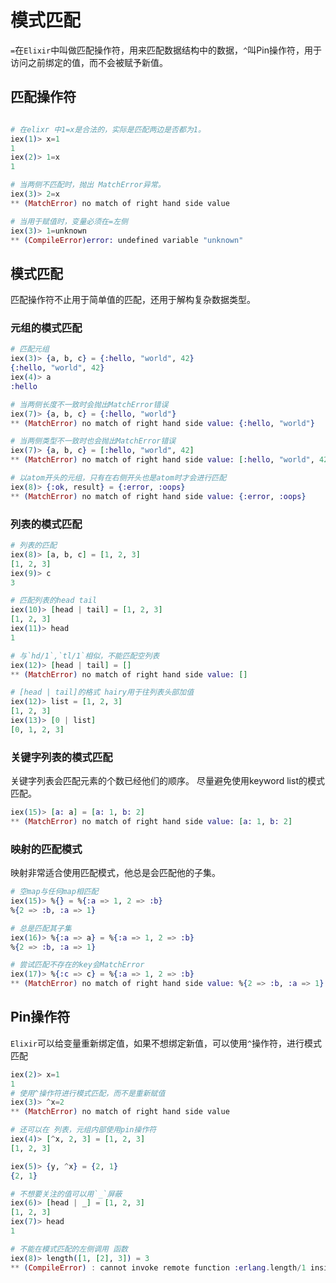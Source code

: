 # 模式匹配

`=`在`Elixir`中叫做匹配操作符，用来匹配数据结构中的数据，`^`叫Pin操作符，用于访问之前绑定的值，而不会被赋予新值。

## 匹配操作符

```elixir

# 在elixr 中1=x是合法的，实际是匹配两边是否都为1。
iex(1)> x=1
1
iex(2)> 1=x
1

# 当两侧不匹配时，抛出 MatchError异常。
iex(3)> 2=x
** (MatchError) no match of right hand side value

# 当用于赋值时，变量必须在=左侧
iex(3)> 1=unknown
** (CompileError)error: undefined variable "unknown"
```
## 模式匹配

匹配操作符不止用于简单值的匹配，还用于解构复杂数据类型。

###  元组的模式匹配
```elixir
# 匹配元组
iex(3)> {a, b, c} = {:hello, "world", 42}
{:hello, "world", 42}
iex(4)> a
:hello

# 当两侧长度不一致时会抛出MatchError错误
iex(7)> {a, b, c} = {:hello, "world"}
** (MatchError) no match of right hand side value: {:hello, "world"}

# 当两侧类型不一致时也会抛出MatchError错误
iex(7)> {a, b, c} = [:hello, "world", 42]
** (MatchError) no match of right hand side value: [:hello, "world", 42]

# 以atom开头的元组，只有在右侧开头也是atom时才会进行匹配 
iex(8)> {:ok, result} = {:error, :oops}
** (MatchError) no match of right hand side value: {:error, :oops}
```

### 列表的模式匹配

```elixir
# 列表的匹配
iex(8)> [a, b, c] = [1, 2, 3]
[1, 2, 3]
iex(9)> c
3

# 匹配列表的head tail
iex(10)> [head | tail] = [1, 2, 3]
[1, 2, 3]
iex(11)> head
1

# 与`hd/1`,`tl/1`相似，不能匹配空列表
iex(12)> [head | tail] = []
** (MatchError) no match of right hand side value: []

# [head | tail]的格式 hairy用于往列表头部加值
iex(12)> list = [1, 2, 3]
[1, 2, 3]
iex(13)> [0 | list]
[0, 1, 2, 3]

```

### 关键字列表的模式匹配

关键字列表会匹配元素的个数已经他们的顺序。
尽量避免使用keyword list的模式匹配。

```elixir
iex(15)> [a: a] = [a: 1, b: 2]
** (MatchError) no match of right hand side value: [a: 1, b: 2]
```

### 映射的匹配模式

映射非常适合使用匹配模式，他总是会匹配他的子集。

```elixir
# 空map与任何map相匹配
iex(15)> %{} = %{:a => 1, 2 => :b}
%{2 => :b, :a => 1}

# 总是匹配其子集
iex(16)> %{:a => a} = %{:a => 1, 2 => :b}
%{2 => :b, :a => 1}

# 尝试匹配不存在的key会MatchError
iex(17)> %{:c => c} = %{:a => 1, 2 => :b}
** (MatchError) no match of right hand side value: %{2 => :b, :a => 1}
```

## Pin操作符

`Elixir`可以给变量重新绑定值，如果不想绑定新值，可以使用`^`操作符，进行模式匹配

```elixir
iex(2)> x=1
1
# 使用^操作符进行模式匹配，而不是重新赋值
iex(3)> ^x=2
** (MatchError) no match of right hand side value

# 还可以在 列表，元组内部使用pin操作符
iex(4)> [^x, 2, 3] = [1, 2, 3]
[1, 2, 3]

iex(5)> {y, ^x} = {2, 1}
{2, 1}

# 不想要关注的值可以用`_`屏蔽
iex(6)> [head | _] = [1, 2, 3]
[1, 2, 3]
iex(7)> head
1

# 不能在模式匹配的左侧调用 函数
iex(8)> length([1, [2], 3]) = 3
** (CompileError) : cannot invoke remote function :erlang.length/1 inside a match

```



